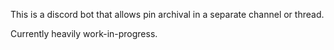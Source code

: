 This is a discord bot that allows pin archival in a separate channel or thread.

Currently heavily work-in-progress.
